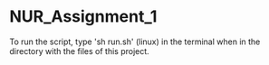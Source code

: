 # NUR_Assignment_1
To run the script, type 'sh run.sh' (linux) in the terminal when in the directory with the files of this project. 
